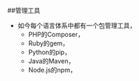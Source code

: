 ##管理工具

* 如今每个语言体系中都有一个包管理工具，
    * PHP的Composer，
    * Ruby的gem，
    * Python的pip，
    * Java的Maven，
    * Node.js的npm，
    
    